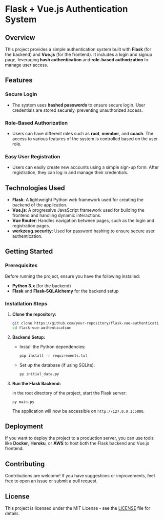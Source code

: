 # Flask + Vue.js Authentication System

## Overview

This project provides a simple authentication system built with **Flask** (for the backend) and **Vue.js** (for the frontend). It includes a login and signup page, leveraging **hash authentication** and **role-based authorization** to manage user access.

## Features

### **Secure Login**
- The system uses **hashed passwords** to ensure secure login. User credentials are stored securely, preventing unauthorized access.

### **Role-Based Authorization**
- Users can have different roles such as **root**, **member**, and **coach**. The access to various features of the system is controlled based on the user role.

### **Easy User Registration**
- Users can easily create new accounts using a simple sign-up form. After registration, they can log in and manage their credentials.

## Technologies Used

- **Flask**: A lightweight Python web framework used for creating the backend of the application.
- **Vue.js**: A progressive JavaScript framework used for building the frontend and handling dynamic interactions.
- **Vue Router**: Handles navigation between pages, such as the login and registration pages.
- **werkzeug.security**: Used for password hashing to ensure secure user authentication.

## Getting Started

### Prerequisites

Before running the project, ensure you have the following installed:

- **Python 3.x** (for the backend)
- **Flask** and **Flask-SQLAlchemy** for the backend setup

### Installation Steps

1. **Clone the repository:**

   ```bash
   git clone https://github.com/your-repository/flask-vue-authentication.git
   cd flask-vue-authentication
   ```

2. **Backend Setup:**

   - Install the Python dependencies:

     ```bash
     pip install -r requirements.txt
     ```

   - Set up the database (if using SQLite):

     ```bash
     py initial_data.py
     ```


3. **Run the Flask Backend:**

   In the root directory of the project, start the Flask server:

   ```
   py main.py
   ```

   The application will now be accessible on `http://127.0.0.1:5000`.

## Deployment

If you want to deploy the project to a production server, you can use tools like **Docker**, **Heroku**, or **AWS** to host both the Flask backend and Vue.js frontend.

## Contributing

Contributions are welcome! If you have suggestions or improvements, feel free to open an issue or submit a pull request.

## License

This project is licensed under the MIT License - see the [LICENSE](LICENSE) file for details.
